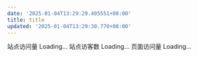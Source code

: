 ```yaml
---
date: '2025-01-04T13:29:29.405551+08:00'
title: title
updated: '2025-01-04T13:29:30.770+08:00'
---
```

<!DOCTYPE html>
<html lang="en">
<head>
    <meta charset="UTF-8">
    <meta http-equiv="X-UA-Compatible" content="IE=edge">
    <meta name="viewport" content="width=device-width, initial-scale=1.0">
    <title>Document</title>
</head>
<body>
    站点访问量 <span id="qexo-site-pv">Loading...</span>
    站点访客数 <span id="qexo-site-uv">Loading...</span>
    页面访问量 <span id="qexo-page-pv">Loading...</span>
    <script src="https://cdn.jsdelivr.net/npm/qexo-static@1.6.0/hexo/statistic.js"></script>
    <script>
        loadStatistic("https://qexo.kaoqy.us.kg")
    </script>
</body>
</html>
